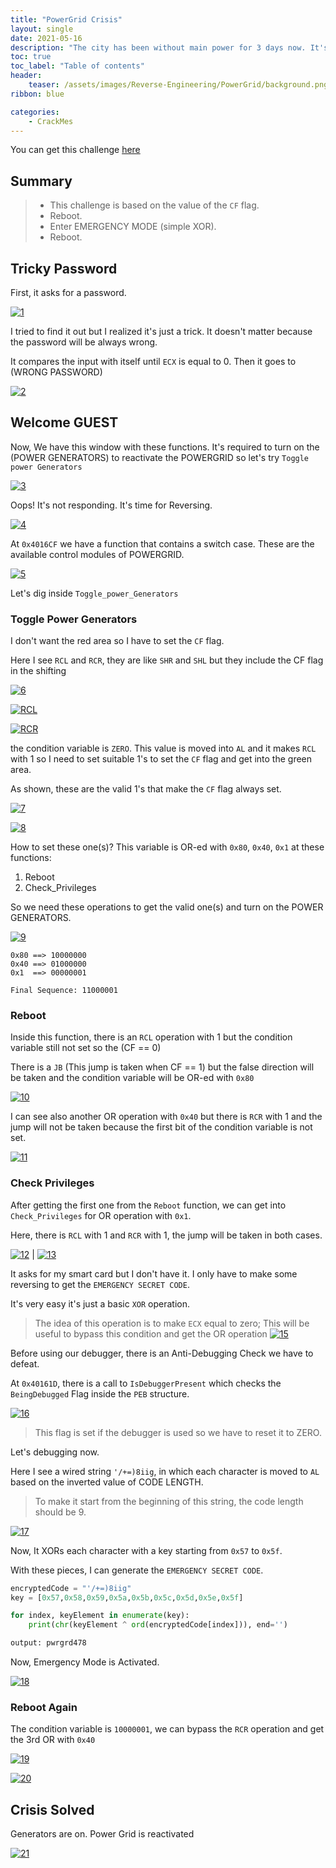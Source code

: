 ```yaml
---
title: "PowerGrid Crisis"
layout: single
date: 2021-05-16
description: "The city has been without main power for 3 days now. It's critical for heat & light.<br> Mission: Turn on the power generators to bring the PowerGrid online."
toc: true
toc_label: "Table of contents"
header:
    teaser: /assets/images/Reverse-Engineering/PowerGrid/background.png
ribbon: blue

categories: 
    - CrackMes
---
```

You can get this challenge [here](https://crackmes.one/crackme/609ab82a33c5d4544d40d5b2)
## Summary
>* This challenge is based on the value of the `CF` flag.
>* Reboot.
>* Enter EMERGENCY MODE (simple XOR).
>* Reboot.

## Tricky Password
First, it asks for a password. 

[![1](/assets/images/Reverse-Engineering/PowerGrid/1.png)](/assets/images/Reverse-Engineering/PowerGrid/1.png)

I tried to find it out but I realized it's just a trick. It doesn't matter because the password will be always wrong. 

It compares the input with itself until `ECX` is equal to 0. Then it goes to (WRONG PASSWORD)

[![2](/assets/images/Reverse-Engineering/PowerGrid/2.png)](/assets/images/Reverse-Engineering/PowerGrid/2.png)

## Welcome GUEST

Now, We have this window with these functions. It's required to turn on the (POWER GENERATORS) to reactivate the POWERGRID so let's try `Toggle power Generators`

[![3](/assets/images/Reverse-Engineering/PowerGrid/3.png)](/assets/images/Reverse-Engineering/PowerGrid/3.png)

Oops! It's not responding. It's time for Reversing.

[![4](/assets/images/Reverse-Engineering/PowerGrid/4.png)](/assets/images/Reverse-Engineering/PowerGrid/4.png)

At `0x4016CF` we have a function that contains a switch case. These are the available control modules of POWERGRID.

[![5](/assets/images/Reverse-Engineering/PowerGrid/5.png)](/assets/images/Reverse-Engineering/PowerGrid/5.png)

Let's dig inside `Toggle_power_Generators`

### Toggle Power Generators

I don't want the red area so I have to set the `CF` flag. 

Here I see `RCL` and `RCR`, they are like `SHR` and `SHL` but they include the CF flag in the shifting 

[![6](/assets/images/Reverse-Engineering/PowerGrid/6.png)](/assets/images/Reverse-Engineering/PowerGrid/6.png)


[![RCL](/assets/images/Reverse-Engineering/PowerGrid/RCL.png)](/assets/images/Reverse-Engineering/PowerGrid/RCL.png)

[![RCR](/assets/images/Reverse-Engineering/PowerGrid/RCR.png)](/assets/images/Reverse-Engineering/PowerGrid/RCR.png)

the condition variable is `ZERO`. This value is moved into `AL` and it makes `RCL` with 1 so I need to set suitable 1's to set the `CF` flag and get into the green area.

As shown, these are the valid 1's that make the `CF` flag always set.

[![7](/assets/images/Reverse-Engineering/PowerGrid/7.png)](/assets/images/Reverse-Engineering/PowerGrid/7.png)

[![8](/assets/images/Reverse-Engineering/PowerGrid/8.png)](/assets/images/Reverse-Engineering/PowerGrid/8.png)

How to set these one(s)? This variable is OR-ed with `0x80`, `0x40`, `0x1` at these functions: 
1. Reboot 
2. Check_Privileges 

So we need these operations to get the valid one(s) and turn on the POWER GENERATORS.

[![9](/assets/images/Reverse-Engineering/PowerGrid/9.png)](/assets/images/Reverse-Engineering/PowerGrid/9.png)

```
0x80 ==> 10000000
0x40 ==> 01000000
0x1  ==> 00000001

Final Sequence: 11000001
```

### Reboot

Inside this function, there is an `RCL` operation with 1 but the condition variable still not set so the (CF == 0)

There is a `JB` (This jump is taken when CF == 1) but the false direction will be taken and the condition variable will be OR-ed with `0x80`  

[![10](/assets/images/Reverse-Engineering/PowerGrid/10.png)](/assets/images/Reverse-Engineering/PowerGrid/10.png)

I can see also another OR operation with `0x40` but there is `RCR` with 1 and the jump will not be taken because the first bit of the condition variable is not set. 

[![11](/assets/images/Reverse-Engineering/PowerGrid/11.png)](/assets/images/Reverse-Engineering/PowerGrid/11.png)


### Check Privileges 

After getting the first one from the `Reboot` function, we can get into `Check_Privileges` for OR operation with `0x1`.

Here, there is `RCL` with 1 and `RCR` with 1, the jump will be taken in both cases.

[![12](/assets/images/Reverse-Engineering/PowerGrid/12.png)](/assets/images/Reverse-Engineering/PowerGrid/12.png) | [![13](/assets/images/Reverse-Engineering/PowerGrid/13.png)](/assets/images/Reverse-Engineering/PowerGrid/13.png)

It asks for my smart card but I don't have it. I only have to make some reversing to get the `EMERGENCY SECRET CODE`.

It's very easy it's just a basic `XOR` operation.

> The idea of this operation is to make `ECX` equal to zero; This will be useful to bypass this condition and get the OR operation
[![15](/assets/images/Reverse-Engineering/PowerGrid/15.png)](/assets/images/Reverse-Engineering/PowerGrid/15.png)


Before using our debugger, there is an Anti-Debugging Check we have to defeat. 

At `0x40161D`, there is a call to `IsDebuggerPresent` which checks the `BeingDebugged` Flag inside the `PEB` structure.

[![16](/assets/images/Reverse-Engineering/PowerGrid/16.png)](/assets/images/Reverse-Engineering/PowerGrid/16.png)


> This flag is set if the debugger is used so we have to reset it to ZERO.

Let's debugging now.

Here I see a wired string `'/+=)8iig`, in which each character is moved to `AL` based on the inverted value of CODE LENGTH.

> To make it start from the beginning of this string, the code length should be 9.

[![17](/assets/images/Reverse-Engineering/PowerGrid/17.png)](/assets/images/Reverse-Engineering/PowerGrid/17.png)

Now, It XORs each character with a key starting from `0x57` to `0x5f`. 

With these pieces, I can generate the `EMERGENCY SECRET CODE`.

```python
encryptedCode = "'/+=)8iig"
key = [0x57,0x58,0x59,0x5a,0x5b,0x5c,0x5d,0x5e,0x5f]

for index, keyElement in enumerate(key):
    print(chr(keyElement ^ ord(encryptedCode[index])), end='')

output: pwrgrd478
```

Now, Emergency Mode is Activated.

[![18](/assets/images/Reverse-Engineering/PowerGrid/18.png)](/assets/images/Reverse-Engineering/PowerGrid/18.png)


### Reboot Again

The condition variable is `10000001`, we can bypass the `RCR` operation and get the 3rd OR with `0x40`

[![19](/assets/images/Reverse-Engineering/PowerGrid/19.png)](/assets/images/Reverse-Engineering/PowerGrid/19.png)

[![20](/assets/images/Reverse-Engineering/PowerGrid/20.png)](/assets/images/Reverse-Engineering/PowerGrid/20.png)


## Crisis Solved

Generators are on. Power Grid is reactivated

[![21](/assets/images/Reverse-Engineering/PowerGrid/Final.gif)](/assets/images/Reverse-Engineering/PowerGrid/Final.gif)
